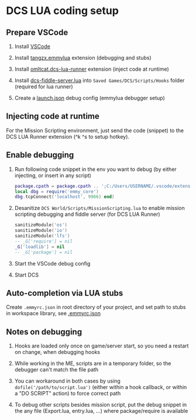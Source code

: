 # DCS LUA coding setup


## Prepare VSCode

1. Install [VSCode](https://code.visualstudio.com/download)

2. Install [tangzx.emmylua](https://marketplace.visualstudio.com/items?itemName=tangzx.emmylua) extension (debugging and stubs)

3. Install [omltcat.dcs-lua-runner](https://marketplace.visualstudio.com/items?itemName=omltcat.dcs-lua-runner) extension (inject code at runtime)

4. Install [dcs-fiddle-server.lua](https://github.com/omltcat/dcs-snippets/blob/master/Scripts/Hooks/dcs-fiddle-server.lua) into `Saved Games/DCS/Scripts/Hooks` folder (required for lua runner)

5. Create a [launch.json](launch.json) debug config (emmylua debugger setup)


## Injecting code at runtime

For the Mission Scripting environment, just send the code (snippet) to the DCS LUA Runner extension (^k ^s to setup hotkey).


## Enable debugging

1. Run following code snippet in the env you want to debug (by either injecting, or insert in any script)

    ```lua
    package.cpath = package.cpath .. ';C:/Users/USERNAME/.vscode/extensions/tangzx.emmylua-0.8.18-win32-x64/debugger/emmy/windows/x64/?.dll'
    local dbg = require('emmy_core')
    dbg.tcpConnect('localhost', 9966) end)
    ```

2. Desanitize `DCS World/Scripts/MissionScripting.lua` to enable mission scripting debugging and fiddle server (for DCS LUA Runner)

    ```lua
    sanitizeModule('os')
	sanitizeModule('io')
	sanitizeModule('lfs')
	-- _G['require'] = nil
	_G['loadlib'] = nil
	-- _G['package'] = nil
    ```

3. Start the VSCode debug config

4. Start DCS


## Auto-completion via LUA stubs

Create `.emmyrc.json` in root directory of your project, and set path to stubs in workspace library, see [.emmyrc.json](../.emmyrc.json)


## Notes on debugging

1. Hooks are loaded only once on game/server start, so you need a restart on change, when debugging hooks

2. While working in the ME, scripts are in a temporary folder, so the debugger can't match the file path

3. You can workaround in both cases by using `dofile('/path/to/script.lua')` (either within a hook callback, or within a "DO SCRIPT" action) to force correct path

4. To debug other scripts besides mission script, put the debug snippet in the any file (Export.lua, entry.lua, ...) where package/require is available
